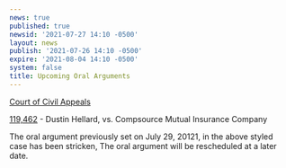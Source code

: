 ```yaml
---
news: true
published: true
newsid: '2021-07-27 14:10 -0500'
layout: news
publish: '2021-07-26 14:10 -0500'
expire: '2021-08-04 14:10 -0500'
system: false
title: Upcoming Oral Arguments
---
```

<u>Court of Civil Appeals</u>

[119,462](http://www.oscn.net/dockets/GetCaseInformation.aspx?db=appellate&number=119462) - Dustin Hellard, vs. Compsource Mutual Insurance Company

The oral argument previously set on July 29, 20121, in the above styled case has been stricken, The oral argument will be rescheduled at a later date.